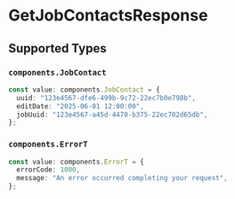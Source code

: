 # GetJobContactsResponse


## Supported Types

### `components.JobContact`

```typescript
const value: components.JobContact = {
  uuid: "123e4567-dfe6-499b-9c72-22ec7b0e798b",
  editDate: "2025-06-01 12:00:00",
  jobUuid: "123e4567-a45d-4470-b375-22ec702d65db",
};
```

### `components.ErrorT`

```typescript
const value: components.ErrorT = {
  errorCode: 1000,
  message: "An error occurred completing your request",
};
```

